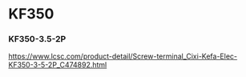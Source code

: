 
# KF350

### KF350-3.5-2P
https://www.lcsc.com/product-detail/Screw-terminal_Cixi-Kefa-Elec-KF350-3-5-2P_C474892.html